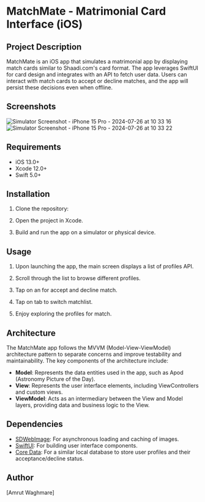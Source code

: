# MatchMate - Matrimonial Card Interface (iOS)

## Project Description

MatchMate is an iOS app that simulates a matrimonial app by displaying match cards similar to Shaadi.com's card format. The app leverages SwiftUI for card design and integrates with an API to fetch user data. Users can interact with match cards to accept or decline matches, and the app will persist these decisions even when offline.

## Screenshots
![Simulator Screenshot - iPhone 15 Pro - 2024-07-26 at 10 33 16](https://github.com/user-attachments/assets/b7067261-9674-4e4a-9374-59037f4de57a)
![Simulator Screenshot - iPhone 15 Pro - 2024-07-26 at 10 33 22](https://github.com/user-attachments/assets/5abcf07f-e091-441a-ad79-ac96521a91e6)

## Requirements

- iOS 13.0+
- Xcode 12.0+
- Swift 5.0+

## Installation

1. Clone the repository:

2. Open the project in Xcode.

3. Build and run the app on a simulator or physical device.



## Usage

1. Upon launching the app, the main screen displays a list of profiles  API.

2. Scroll through the list to browse different profiles.

3. Tap on an for accept and decline match.

4. Tap on tab to switch matchlist.

5. Enjoy exploring the profiles for match.

## Architecture

The MatchMate app follows the MVVM (Model-View-ViewModel) architecture pattern to separate concerns and improve testability and maintainability. The key components of the architecture include:

- **Model**: Represents the data entities used in the app, such as Apod (Astronomy Picture of the Day).
- **View**: Represents the user interface elements, including ViewControllers and custom views.
- **ViewModel**: Acts as an intermediary between the View and Model layers, providing data and business logic to the View.

## Dependencies

- [SDWebImage](https://github.com/SDWebImage/SDWebImage): For asynchronous loading and caching of images.
- [SwiftUI](https://developer.apple.com/documentation/swiftui): For building user interface components.
- [Core Data](https://developer.apple.com/documentation/coredata): For a similar local database to store user profiles and their acceptance/decline status.
  



## Author

[Amrut Waghmare]

